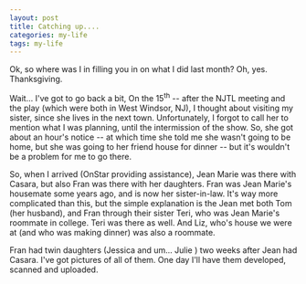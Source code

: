 ```yaml
---
layout: post
title: Catching up....
categories: my-life
tags: my-life
---
```

Ok, so where was I in filling you in on what I did last month?  Oh, yes.  Thanksgiving.

Wait... I've got to go back a bit, On the 15<sup>th</sup> -- after the NJTL meeting and the play (which were both in West Windsor, NJ), I thought about visiting my sister, since she lives in the next town.  Unfortunately, I forgot to call her to mention what I was planning, until the intermission of the show.  So, she got about an hour's notice -- at which time she told me she wasn't going to be home, but she was going to her friend house for dinner -- but it's wouldn't be a problem for me to go there.

So, when I arrived (OnStar providing assistance), Jean Marie was there with Casara, but also Fran was there with her daughters.  Fran was Jean Marie's housemate some years ago, and is now her sister-in-law. It's way more complicated than this, but the simple explanation is the Jean met both Tom (her husband), and Fran through their sister Teri, who was Jean Marie's roommate in college.  Teri was there as well.  And Liz, who's house we were at (and who was making dinner) was also a roommate.

Fran had twin daughters (Jessica and um... Julie ) two weeks after Jean had Casara.  I've got pictures of all of them.  One day I'll have them developed, scanned and uploaded.